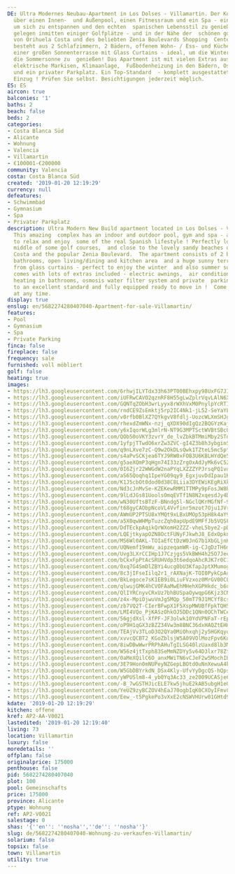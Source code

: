 ```yaml
---
DE: Ultra Modernes Neubau-Apartment in Los Dolses - Villamartin. Der Komplex verfügt
  über einen Innen-  und Außenpool, einen Fitnessraum und ein Spa - ein idealer Ort,
  um sich zu entspannen und den echten  spanischen Lebensstil zu genießen ! Perfekt
  gelegen inmitten einiger Golfplätze - und in der Nähe der  schönen goldgelben Sandstrände
  von Orihuela Costa und des beliebten Zenia Boulevards Shopping  Centers. Die Wohnung
  besteht aus 2 Schlafzimmern, 2 Bädern, offenem Wohn- / Ess- und Küchenbereich  und
  einer großen Sonnenterrasse mit Glass Curtains - ideal, um die Winter- und auch
  die Sommersonne zu  genießen! Das Apartment ist mit vielen Extras ausgestattet -
  elektrische Markisen, Klimaanlage,  Fußbodenheizung in den Bädern, Osmose-Wasserfiltersystem
  und ein privater Parkplatz. Ein Top-Standard  - komplett ausgestattet - fertig zum
  Einzug ! Prüfen Sie selbst. Besichtigungen jederzeit möglich.
ES: ES
aircon: true
balconies: '1'
baths: 2
beach: false
beds: 2
categories:
- Costa Blanca Süd
- Alicante
- Wohnung
- Valencia
- Villamartin
- €100001-€200000
community: Valencia
costa: Costa Blanca Süd
created: '2019-01-20 12:19:29'
currency: null
defeatures:
- Schwimmbad
- Gymnasium
- Spa
- Privater Parkplatz
description: Ultra Modern New Build apartment located in Los Dolses - Villamartin.
  This amazing  complex has an indoor and outdoor pool, gym and spa - an ideal place
  to relax and enjoy  some of the real Spanish lifestyle ! Perfectly located in the
  middle of some golf courses,  and close to the lovely sandy beaches of Orihuela
  Costa and the popular Zenia Boulevard.  The apartment consists of 2 bedrooms, 2
  bathrooms, open living/dining and kitchen area  and a huge sunny terrace which benefits
  from glass curtains - perfect to enjoy the winter  and also summer sun! The apartment
  comes with lots of extras included - electric awnings,  air conditioning, underfloor
  heating in bathrooms, osmosis water filter system and private  parking. Furnished
  to an excellent standard and fully equipped ready to move in !  Come and see. Viewings
  at any time.
display: true
enslug: en/5682274280407040-Apartment-for-sale-Villamartin/
features:
- Pool
- Gymnasium
- Spa
- Private Parking
finca: false
fireplace: false
frequency: sale
furnished: voll möbliert
golf: false
heating: true
images:
- https://lh3.googleusercontent.com/6rhwjILYTdx33h63PT00BEhxpy98UxFG7JISUaLp2WuITYT6bzQ-l1C9qZl8currqIKlThtKbz3c7fLgDjg=w640-rj-e30-l100
- https://lh3.googleusercontent.com/iUFRwCAVO2qznRF8H55gLwZplrVqvLAlN6XgtagIONrQKPaibIq3DTvE8s31KFmMq32fRGOoPvUGUxUt7wXpTg=w640-rj-e30-l100
- https://lh3.googleusercontent.com/GQNTqZObH3wrLyyx8rWXhVxM0PnylpYcRTIOxzrr8aLoandy9hYQmzUfOl0M389dMU0w_WhXNe_5kvQO5tWU=w640-rj-e30-l100
- https://lh3.googleusercontent.com/rndCE9ZsEmktj5rp2IC4Nk1-jL52-SeYaYLkloX8u7fDz1eD8C7ELODmcvB011x0m2JMaVCjNZNc-RaF_z8Y=w640-rj-e30-l100
- https://lh3.googleusercontent.com/v0rfb0BlXZ7QYkgvV8fdlj-UozcWLXmSHJgO26VevEmfNO5H-0YKIts9fxvUWH74B21V9YlCdGIvnB9lrLY=w640-rj-e30-l100
- https://lh3.googleusercontent.com/rhexdZmWNx-nzj_qXDX90dIgQz2BQGYzKaj-nGtU2CFEhkAP6Z0uWwrzonoaYX6cWDMuKHakFhicLf3oZKpMPg=w640-rj-e30-l100
- https://lh3.googleusercontent.com/y6xIqorWLg3mlrN-NT9G3MPTSctWVBtSBcUfWGjXtaNKUbQcFOPi7dY5-yQVD-kqUy23Kts7WqLw8g-xYfo=w640-rj-e30-l100
- https://lh3.googleusercontent.com/QOb50oVKY3zvrY_de_lvZbkBTMmiMby2STdgYrDu4GlQM3k-Hr7CVPx1rHgL0isoAOE5LVn1pNvhtpRvCGgl=w640-rj-e30-l100
- https://lh3.googleusercontent.com/1yfpjTTwdO6xrZw3ZVC-gI4Z3b8h3ybginS6H9BJ-ypsN-aL2xo0xDlGwc_Un4L7hn0RpR8gSo8g0p3ZDELg=w640-rj-e30-l100
- https://lh3.googleusercontent.com/q9nLXve7zC-Q9w2OkDLsQwk1TZteL5mc5ptoGlpHEdYcmYECTqfMm4t8ZW7cym1BLOiTJ8dbvCuqoCwynl8=w640-rj-e30-l100
- https://lh3.googleusercontent.com/s4aPvSCKjea6TYJ9RW0xFOB3U6KBLHYdQe5Hkzgthofz-KLTilp34eTvmxIOCvEVBFL1x_RP3gF58dZpxa6E=w640-rj-e30-l100
- https://lh3.googleusercontent.com/g5aeXQmP3qHgn74I33zZrgOxAdJyMk6vC5217ZDDt-D4qw1cyusjJ7Rl9m1fTSIiY4aKLvAkmgMJO9ye7Idw=w640-rj-e30-l100
- https://lh3.googleusercontent.com/0I6Zjr22WWGdW2naPYqLXZZZYPJrsqPQ1vdN1gS9FYZeyNeSLI4aJBgamr2tdN8bR61l9yG3p1CbtiOoZvw=w640-rj-e30-l100
- https://lh3.googleusercontent.com/aS65Qoqhq1IpeYG09qy9_EgxjuvDdIpau1KJx09jQ2pFGv6LoLMgzqDaRkoXkPm4RD1-I6Ors867deJ2KJBL=w640-rj-e30-l100
- https://lh3.googleusercontent.com/K1J5cbOt0dod0d38C8Liia3DYEWiKEgRiXkcNjdaZ6jDaUY7mJrMnKyRR6MOxrQim0e9lIrcqR9fwVxLLmAK=w640-rj-e30-l100
- https://lh3.googleusercontent.com/Nd3cJnMvSe-KZEKewRMM1TTMPy9pFosJW8RwjAtyldHSB8ExSw-Mx2pPFGFTy-vGKDjO-6y7OEX805Lfnzb2=w640-rj-e30-l100
- https://lh3.googleusercontent.com/9lLdJGs81UoolsOmqEVTf1N8N2xqesdJy4DfimJzjkFbupIY7Eq3ivi7xTBXvN3DMPL8qpMBzqun8TrMQS6k=w640-rj-e30-l100
- https://lh3.googleusercontent.com/wN30UftsBTzF-BNndg5l-NGclQKrMGfNf-9uk--U2cMb7MH-IQHGyePvLm3tQPmWZG5tZAbHp7E9rjM-bTc=w640-rj-e30-l100
- https://lh3.googleusercontent.com/t68gyCAObpNcoVL4Vvfinr5mzot7Oju1JVrT1VZxHRXy6Rz3yME7gLCi3aFI9KlHQV5LWOTjZ6_WTkhQ8U8r=w640-rj-e30-l100
- https://lh3.googleusercontent.com/AWmUP2PTSU8xYMQt9xLBxUMOp53pH8k4aY9oFSekPNOOm5GoDEDWcQwTWOaF1uT7ykcBm-qd8FoHJLOGLy8=w640-rj-e30-l100
- https://lh3.googleusercontent.com/a5X0qwWHMpTuzcZqh0apUpdE9MFfJb5VQSFgVZZ029FWLx2PIO5Zo5eX8Y7TtZNzTODfMCtv7Rrq0fazmokl=w640-rj-e30-l100
- https://lh3.googleusercontent.com/DdTEckpAqikQrWXomH2ZZZ-vheL5bye2-pDzzwGkjwaM9fyZdEGNLp5ukllYTxSIIv_8RrcLqW2OSbzk1O0U=w640-rj-e30-l100
- https://lh3.googleusercontent.com/LQEjtkyapOZN8OctFUNyFJkwhJ8_EdxOpkn7MvZLE4KPyaWVla6YiPK8HdbXQshagUlXBvVtmtHei0WbTq4p=w640-rj-e30-l100
- https://lh3.googleusercontent.com/MS6Wl0AKL-TOIaEfCtDzW0JnG7b1XbGLjnKpAfChzBV4Paawhy-ySncWHCP3hq8YgfxBMF9U0-zo_940_mmT=w640-rj-e30-l100
- https://lh3.googleusercontent.com/UQNemf19mWu_aipzeqamWR-ig-CJgDzTH6m_HzcIwAF64HN7nHqS46FYaanuE0Y5QTVCe0GKRb2-552iAvNZmg=w640-rj-e30-l100
- https://lh3.googleusercontent.com/Uvg3LXrCCIHp1J7Czjgs5VkBWH4h25O7Jeey-xd2xJBwFbpWWVsBWLHO9N0RslDKjsyNFBRsjcM4ydBrcuWw=w640-rj-e30-l100
- https://lh3.googleusercontent.com/bCkxFpPtAcSRUHVdp3t6edqoAhcRJK7r0C1I0h0uNWmnOHFd9s3ZA6Y-b3TBso8LgDROOU4TWf2WS4m9kwbA=w640-rj-e30-l100
- https://lh3.googleusercontent.com/0xq7G4SmDlZBYi4ucg0bU3KfapJptXMumogoR6ALJVFqmzbkWNyd3kyH10B9uIOKJV5zxpml6yfrP5nR0M2M_g=w640-rj-e30-l100
- https://lh3.googleusercontent.com/8c3jIFseIilq2r1_rAXNajK-TOI0PykCpAdl3p0UlWA9Vf6Gb7TQmbeFR8Rajaz3HAhwXK2zs_YSXzQq8pY=w640-rj-e30-l100
- https://lh3.googleusercontent.com/BkLegoce7sK1EB9i0LiuFVzxoz0MrGV00CLEYihEFlrz9bdNFmxOIzCY0qBXG47R3P0HmZIl-i6UvJyrg_UN=w640-rj-e30-l100
- https://lh3.googleusercontent.com/qlwujGMK4hCVOFAaMwEhMHehXGPHkdc_b6u2X8994xwuLxI7oRAIKXqUeNHK-pf4ZESe8IsDGun99S3Utxb80g=w640-rj-e30-l100
- https://lh3.googleusercontent.com/QlIYRCnyvCRxUz7bhBUSpaOywqpG6Kjz3CNAKpW-QKQu9osjYf5di1QJQ5En0DEsHN8JaVg5d5hgPRfvF-6b=w640-rj-e30-l100
- https://lh3.googleusercontent.com/z4x-MpiOjwuVmJg5MQp_50mT79J1MCYf8csGdW0fN6xMvztYNNtNF0Za3eUnrfSCORPdh-T3xs_eMD2y3ZGj=w640-rj-e30-l100
- https://lh3.googleusercontent.com/zb7VQ2T-CIerBFwpX1F5XspMWUBfFpkTQH5tBwLKK0OuPVs5pvQSb_Re9HPMqgycOGcYWQ8oHR-JLFpFsAY=w640-rj-e30-l100
- https://lh3.googleusercontent.com/LMI4VQo_PjKASzOhkOJ5DDc1QNn0OChTWCec73vfq2hjQrnPE_b40pZdJ-FGpZsqAOje4vyWIdbn0iZVeZNr=w640-rj-e30-l100
- https://lh3.googleusercontent.com/56gjdXsl-XfPF-JF3olwk10YdVPNFaT-rEpLCIysIcvdwfU14EommWD2_-mYfXCTSlFTL6XPgErLj17Fd5Jw=w640-rj-e30-l100
- https://lh3.googleusercontent.com/oP9H1qGX3zBZZ34Vw3m8BNC36dxHAQZtEHHhkcVIHtIbeuuQ5R_UpP2PLitaEGHrSx15E718kvsdDy9Zh8A=w640-rj-e30-l100
- https://lh3.googleusercontent.com/TEAjVv3TLoD3O2QYa0MiOhxqhj2y5HGKqyq9WgNr25euKRyiy7LIPj_d0FgMma1PNaxtW0pTq4SsGIB2OpPdqA=w640-rj-e30-l100
- https://lh3.googleusercontent.com/xvvcQCBT2_KGoZblsjW5A09VOlMozFpv6Kq-7NJf02Z_SZCvbGkaQcmMNRXq51A1naAJEGGC1bKQRt_nBjU=w640-rj-e30-l100
- https://lh3.googleusercontent.com/8iwDBwWwrPRPhAHuTgILSG40lzUaxd8lb3MMbN01hnKmk3_H8Rz9OH15XLZQODSvSBUYpoHJrpF37TDe0o8=w640-rj-e30-l100
- https://lh3.googleusercontent.com/W56z4jtTxph83SeMmNZDYy5v64D3lxr78Zt1MvkQ_JzJNW07KvZrMTbZqRWMAvPOc1Q__pZNlf8FEc_msaTm=w640-rj-e30-l100
- https://lh3.googleusercontent.com/0aMeXQilC6O_anxMWiTN6vCJeF2w5MochIHO2kGX8c3DpPEDZ1LY25ExhTrNa8t7enbKD6UxZkEOWV1A9ZJR=w640-rj-e30-l100
- https://lh3.googleusercontent.com/3E79Hon0mNUPeyNZGepLBOtd0uNnXewuA4ksefC-VvsB3tBDKBPrcuCArYuTDQ-0DYIq6elbDfp2H7sugV7T=w640-rj-e30-l100
- https://lh3.googleusercontent.com/W5GbDBYrkdN_DSx4Kly-UfvYyDgcQS-hQpsWwFUELJl6-4QnX3IEQJ5LbTCJ7zdIVanL4p7KjRYG8A7eTTRurw=w640-rj-e30-l100
- https://lh3.googleusercontent.com/yWPUSlm8-4_yb0Yq3Ac33_ze2009UCASje67tbDPRQEZOOwbo0NQ_-T8etFBJ3LcCOzc_3uaCHzwGsst4UY=w640-rj-e30-l100
- https://lh3.googleusercontent.com/-B_7wGSTHJicELE7kw5jhuE2kAB5ubgH1eOUkcRungLwGBhw55UF6tdHc8egnruo9DnL9IiNctBj_g2c5h6C=w640-rj-e30-l100
- https://lh3.googleusercontent.com/YeUZ9zyBCZOV4hEaJ70ogbIqK0CXOyIFmvCMhMT02IY0whKlwmACHHNEp94tsR3CQPqHqjY0UUZu9fKRYUE=w640-rj-e30-l100
- https://lh3.googleusercontent.com/Eew_-t5PgkePo3vXxE2cNSWVHUrw01GHtd9ynrToqJEGjRUVPIYYZ5GHWSu9z1pYkNskQcfDvMXHlohUQpyNoQ=w640-rj-e30-l100
kdate: '2019-01-20 12:19:29'
kitchen: offene
kref: AP2-AA-V0021
lastedited: '2019-01-20 12:19:40'
living: 73
location: Villamartin
luxury: false
moredetails: ''
offplan: false
originalprice: 175000
penthouse: false
pid: 5682274280407040
plot: 100
pool: Gemeinschafts
price: 175000
province: Alicante
ptype: Wohnung
ref: AP2-V0021
salestage: 0
shas: '{''en'': ''nosha'',''de'': ''nosha''}'
slug: de/5682274280407040-Wohnung-zu-verkaufen-Villamartin/
solarium: false
topsix: false
town: Villamartin
utility: true
---
```

